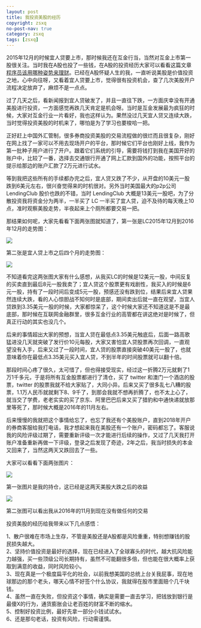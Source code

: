 ```yaml
---
layout: post
title: 我投资美股的经历
copyright: zsxq
no-post-nav: true
category: zsxq
tags: [zsxq]
---
```


2015年12月的时候宜人贷要上市，那时候我还在互金行当，当然对互金上市第一股很关注。当时我在A股也投了一些钱，在A股的投资经历大家可以看看这篇文章[程序员该用哪种姿势来理财](http://www.ityouknow.com/money/2016/05/08/programmer-finance.html)。已经在A股怀疑人生的我，一直听说美股是价值投资之地，心中向往呀，又看着宜人贷要上市，觉得很有投资机会，查了几次美股开户流程决定放弃了，麻烦不是一点点。

过了几天之后，看新闻报到宜人贷破发了，并且一直往下跌，一方面庆幸没有开通美股进行投资，一方面感觉再跌几天肯定是机会呀。当时是互金发展最为疯狂的时候，大家对互金行业一片看好，我也这样认为。果然没过几天宜人贷又连续大跌，当时觉得投资美股的时机来了，哪怕是为了学习也要梭哈一把。

正好赶上中国外汇管制，很多券商投资美股的交易流程做的很烂而且很复杂，刚好在网上找了一家可以不用去现场开户的平台，那时候它们平台也刚好上线，我作为第一批种子用户进行了开户。跟着它们系统的引导，需要将钱打到我在美国开好的账户中，比较了一番，选择去交通银行开通了网上汇款到国外的功能，按照平台的提示给那边的账户汇款了2万元进行试水。

等到我把这些所有的手续都办完之后，宜人贷又跌了不少，从开盘的10美元一股跌到6美元左右，很兴奋觉得来的时机很对。另外当时美国最大的p2p公司 LendingClub 股价也跌的不错，当时 LendingClub 大概是13美元一股吧，为了分散投资我将资金分为两半，一半买了 LC 一半买了宜人贷，迫不及待的每天晚上10点，准时观察美股走势，半夜起来上个厕所都要交易一把。

那结果如何呢，大家先看看下面两张图就知道了，第一张是LC2015年12月到2016年12月的走势图：

![](http://www.itmind.net/assets/images/2018/life/lc.png)

第二张是宜人贷上市之后四个月的走势图：

![](http://www.itmind.net/assets/images/2018/life/yrd.png)

不知道看完这两张图大家有什么感想，从我买LC的时候是12美元一股，中间反复的买卖直到最后8元一股我卖了；宜人贷这个股票更有戏剧性，我买入的时候是6元一股，持有了一段时间后变成5元一股，预感还没有跌到位，结果后来宜人贷果然连续大跌，看的人心惊胆战不知何时是底部，期间卖出后就一直在观望，当宜人贷跌到3.35美元一股的时候，大家都惊呆了，这个时候大家还不知道这是不是最底部，那时候在互联网金融群里，很多互金行业的高管都在讲这绝对是时候了，但真正行动的其实也没几个。

后来的事情超出大家的预想，当宜人贷在最低点3.35美元触底后，后面一路高歌猛进没几天就突破了发行价10元每股，大家又害怕宜人贷股票再次回调，一直观望没有入手，后来又过了一段时间，宜人贷的股票直接突破40美元一股了，也就意味着你在最低点3.35美元买入宜人贷，不到半年的时间股票就可以翻十倍。

那段时间心疼了很久，太可惜了，但也得接受现实，经过这一折腾2万元就剩了1万1千多元，于是将所有互金股票都进行了清仓，买了 twitter 和澳门一个酒店的股票，twitter 的股票我就不给大家贴了，大同小异。后来又买了很多乱七八糟的股票，1.1万人民币就就剩下8、9千了，到那会我就不想再折腾了，也不太上心了，就当交了学费，老老实实的买了京东、阿里巴巴后来又买了猎豹和中通快递就放那里等死了，那时候大概是2016年的11月左右。

后来慢慢的我就把这个事情给忘了，也忘了我还有个美股账户，直到2018年开户的券商客服给我打电话，我才想起来我在美股还有一个账户，密码都忘了。客服说我的风险评级过期了，需要重新评级一次才能进行后续的操作，又过了几天我打开账户准备重新再做一下评级，登录之后发现了奇迹，2年之后，我当时损失的本金又回来了，当然这两天又跌回去了一些。

大家可以看看下面两张图片：

![](http://www.itmind.net/assets/images/2018/life/stock1.png)

第一张图片是我的持仓，这已经是这两天美股大跌之后的收益

![](http://www.itmind.net/assets/images/2018/life/stock2.png)

第二张图可以看出我从2016年的11月到现在没有做任何的交易


投资美股的经历给我带来以下几点感悟：

1、散户很难在市场上生存，不管是美股还是A股都是风险重重，特别想赚钱的股民损失越大。  
2、坚持价值投资是最好的选择，现在已经进入了全球寡头的时代，越大抗风险能力越强，买一些顶级公司长期持有，虽然不可能翻很多倍，但也能在很大概率上获取到满意的收益，同时风险较小。  
3、现在真是一个极度扁平化的社会，以前我想美国的总统上台关我屁事，现在地球那边的那个老头，哪天心情不好签个什么协议，我就得在股市里面赔个几千块钱。  
4、虽然一直在失败，但投资这个事情，确实是需要一直去学习，把钱放到银行是最傻X的行为，通货膨胀会让老百姓的财富不断的缩水。  
5、控制好投资比例，最好先拿一部分小钱试试水。  
6、还是那句老话，投资有风险，行动需谨慎。


